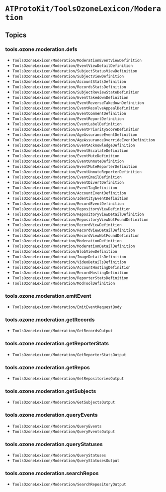 # ``ATProtoKit/ToolsOzoneLexicon/Moderation``

## Topics

### tools.ozone.moderation.defs

- ``ToolsOzoneLexicon/Moderation/ModerationEventViewDefinition``
- ``ToolsOzoneLexicon/Moderation/EventViewDetailDefinition``
- ``ToolsOzoneLexicon/Moderation/SubjectStatusViewDefinition``
- ``ToolsOzoneLexicon/Moderation/SubjectViewDefinition``
- ``ToolsOzoneLexicon/Moderation/AccountStatsDefinition``
- ``ToolsOzoneLexicon/Moderation/RecordsStatsDefinition``
- ``ToolsOzoneLexicon/Moderation/SubjectReviewStateDefinition``
- ``ToolsOzoneLexicon/Moderation/EventTakedownDefinition``
- ``ToolsOzoneLexicon/Moderation/EventReverseTakedownDefinition``
- ``ToolsOzoneLexicon/Moderation/EventResolveAppealDefinition``
- ``ToolsOzoneLexicon/Moderation/EventCommentDefinition``
- ``ToolsOzoneLexicon/Moderation/EventReportDefinition``
- ``ToolsOzoneLexicon/Moderation/EventLabelDefinition``
- ``ToolsOzoneLexicon/Moderation/EventPriorityScoreDefinition``
- ``ToolsOzoneLexicon/Moderation/AgeAssuranceEventDefinition``
- ``ToolsOzoneLexicon/Moderation/AgeAssuranceOverrideEventDefinition``
- ``ToolsOzoneLexicon/Moderation/EventAcknowledgeDefinition``
- ``ToolsOzoneLexicon/Moderation/EventEscalateDefinition``
- ``ToolsOzoneLexicon/Moderation/EventMuteDefinition``
- ``ToolsOzoneLexicon/Moderation/EventUnmuteDefinition``
- ``ToolsOzoneLexicon/Moderation/EventMuteReporterDefinition``
- ``ToolsOzoneLexicon/Moderation/EventUnmuteReporterDefinition``
- ``ToolsOzoneLexicon/Moderation/EventEmailDefinition``
- ``ToolsOzoneLexicon/Moderation/EventDivertDefinition``
- ``ToolsOzoneLexicon/Moderation/EventTagDefinition``
- ``ToolsOzoneLexicon/Moderation/AccountEventDefinition``
- ``ToolsOzoneLexicon/Moderation/IdentityEventDefinition``
- ``ToolsOzoneLexicon/Moderation/RecordEventDefinition``
- ``ToolsOzoneLexicon/Moderation/RepositoryViewDefinition``
- ``ToolsOzoneLexicon/Moderation/RepositoryViewDetailDefinition``
- ``ToolsOzoneLexicon/Moderation/RepositoryViewNotFoundDefinition``
- ``ToolsOzoneLexicon/Moderation/RecordViewDefinition``
- ``ToolsOzoneLexicon/Moderation/RecordViewDetailDefinition``
- ``ToolsOzoneLexicon/Moderation/RecordViewNotFoundDefinition``
- ``ToolsOzoneLexicon/Moderation/ModerationDefinition``
- ``ToolsOzoneLexicon/Moderation/ModerationDetailDefinition``
- ``ToolsOzoneLexicon/Moderation/BlobViewDefinition``
- ``ToolsOzoneLexicon/Moderation/ImageDetailsDefinition``
- ``ToolsOzoneLexicon/Moderation/VideoDetailsDefinition``
- ``ToolsOzoneLexicon/Moderation/AccountHostingDefinition``
- ``ToolsOzoneLexicon/Moderation/RecordHostingDefinition``
- ``ToolsOzoneLexicon/Moderation/ReporterStatsDefinition``
- ``ToolsOzoneLexicon/Moderation/ModToolDefinition``

### tools.ozone.moderation.emitEvent

- ``ToolsOzoneLexicon/Moderation/EmitEventRequestBody``

### tools.ozone.moderation.getRecords

- ``ToolsOzoneLexicon/Moderation/GetRecordsOutput``

### tools.ozone.moderation.getReporterStats

- ``ToolsOzoneLexicon/Moderation/GetReporterStatsOutput``

### tools.ozone.moderation.getRepos

- ``ToolsOzoneLexicon/Moderation/GetRepositoriesOutput``

### tools.ozone.moderation.getSubjects

- ``ToolsOzoneLexicon/Moderation/GetSubjectsOutput``

### tools.ozone.moderation.queryEvents

- ``ToolsOzoneLexicon/Moderation/QueryEvents``
- ``ToolsOzoneLexicon/Moderation/QueryEventsOutput``

### tools.ozone.moderation.queryStatuses

- ``ToolsOzoneLexicon/Moderation/QueryStatuses``
- ``ToolsOzoneLexicon/Moderation/QueryStatusesOutput``

### tools.ozone.moderation.searchRepos

- ``ToolsOzoneLexicon/Moderation/SearchRepositoryOutput``
